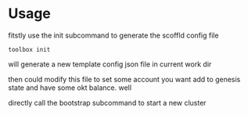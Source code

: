 # Usage 

fitstly use the init subcommand to generate the scoffld config file 

```
toolbox init 
```

will generate a new template config json file in current work dir 

then could modify this file to set some account you want add to genesis state and have some okt balance. well 

directly call the bootstrap subcommand to start a new cluster 